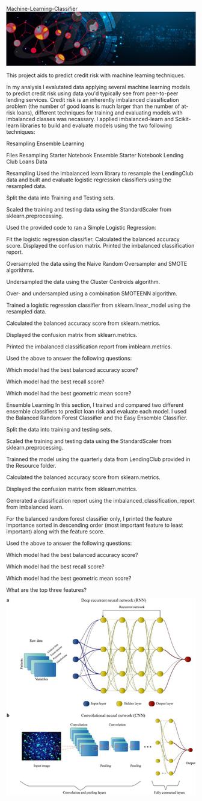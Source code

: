 Machine-Learning-Classifier
![](Resources/MachineLearning-Banner.jpg)

This project aids to predict credit risk with machine learning techniques.

In my analysis I evalutated data applying several machine learning models to predict credit risk using data you'd typically see from peer-to-peer lending services. Credit risk is an inherently imbalanced classification problem (the number of good loans is much larger than the number of at-risk loans), different techniques for training and evaluating models with imbalanced classes was necassary. I applied imbalanced-learn and Scikit-learn libraries to build and evaluate models using the two following techniques:

Resampling
Ensemble Learning

Files
Resampling Starter Notebook
Ensemble Starter Notebook
Lending Club Loans Data


Resampling
Used the imbalanced learn library to resample the LendingClub data and built and evaluate logistic regression classifiers using the resampled data.

Split the data into Training and Testing sets.

Scaled the training and testing data using the StandardScaler from sklearn.preprocessing.


Used the provided code to ran a Simple Logistic Regression:

Fit the logistic regression classifier.
Calculated the balanced accuracy score.
Displayed the confusion matrix.
Printed the imbalanced classification report.

Oversampled the data using the Naive Random Oversampler and SMOTE algorithms.

Undersampled the data using the Cluster Centroids algorithm.

Over- and undersampled using a combination SMOTEENN algorithm.


Trained a logistic regression classifier from sklearn.linear_model using the resampled data.


Calculated the balanced accuracy score from sklearn.metrics.


Displayed the confusion matrix from sklearn.metrics.


Printed the imbalanced classification report from imblearn.metrics.


Used the above to answer the following questions:

Which model had the best balanced accuracy score?




Which model had the best recall score?




Which model had the best geometric mean score?


Ensemble Learning
In this section, I trained and compared two different ensemble classifiers to predict loan risk and evaluate each model. I used the Balanced Random Forest Classifier and the Easy Ensemble Classifier. 

Split the data into training and testing sets.


Scaled the training and testing data using the StandardScaler from sklearn.preprocessing.



Trainned the model using the quarterly data from LendingClub provided in the Resource folder.


Calculated the balanced accuracy score from sklearn.metrics.


Displayed the confusion matrix from sklearn.metrics.


Generated a classification report using the imbalanced_classification_report from imbalanced learn.


For the balanced random forest classifier only, I printed the feature importance sorted in descending order (most important feature to least important) along with the feature score.


Used the above to answer the following questions:


Which model had the best balanced accuracy score?


Which model had the best recall score?


Which model had the best geometric mean score?


What are the top three features?

![](Resources/deepcnn.png)
